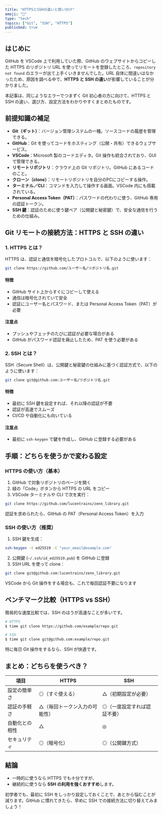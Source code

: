 ```yaml
---
title: "HTTPSとSSHの違いと使い分け"
emoji: "🔐"
type: "tech"
topics: ["Git", "SSH", "HTTPS"]
published: true
---
```


## はじめに

GitHub を VSCode 上で利用していた際、GitHub のウェブサイトからコピーした HTTPS のリポジトリ URL を使ってリモートを登録したところ、`repository not found` のエラーが出て上手くいきませんでした。URL 自体に間違いはなかったため、原因を調べる中で、**HTTPS と SSH の違い**が影響していることが分かりました。

本記事は、同じようなエラーでつまずく Git 初心者の方に向けて、HTTPS と SSH の違い、選び方、設定方法をわかりやすくまとめたものです。

## 前提知識の補足

* **Git（ギット）**：バージョン管理システムの一種。ソースコードの履歴を管理できる。
* **GitHub**：Git を使ってコードをホスティング（公開・共有）できるウェブサービス。
* **VSCode**：Microsoft 製のコードエディタ。Git 操作も統合されており、GUI で管理できる。
* **リモートリポジトリ**：クラウド上の Git リポジトリ。GitHub にあるコードのこと。
* **クローン（clone）**：リモートリポジトリを自分のPCにコピーする操作。
* **ターミナル／CLI**：コマンドを入力して操作する画面。VSCode 内にも搭載されている。
* **Personal Access Token（PAT）**：パスワードの代わりに使う、GitHub 専用の認証トークン。
* **SSH 鍵**：認証のために使う鍵ペア（公開鍵と秘密鍵）で、安全な通信を行うための仕組み。

## Git リモートの接続方法：HTTPS と SSH の違い

### 1. HTTPS とは？

HTTPS は、認証と通信を暗号化したプロトコルで、以下のように使います：

```bash
git clone https://github.com/ユーザー名/リポジトリ名.git
```

#### 特徴

* GitHub サイト上からすぐにコピーして使える
* 通信は暗号化されていて安全
* 認証にユーザー名とパスワード、または Personal Access Token（PAT）が必要

#### 注意点

* プッシュやフェッチのたびに認証が必要な場合がある
* GitHub がパスワード認証を廃止したため、PAT を使う必要がある

### 2. SSH とは？

SSH（Secure Shell）は、公開鍵と秘密鍵の仕組みに基づく認証方式で、以下のように使います：

```bash
git clone git@github.com:ユーザー名/リポジトリ名.git
```

#### 特徴

* 最初に SSH 鍵を設定すれば、それ以降の認証が不要
* 認証が高速でスムーズ
* CI/CD や自動化にも向いている

#### 注意点

* 最初に `ssh-keygen` で鍵を作成し、GitHub に登録する必要がある

## 手順：どちらを使うかで変わる設定

### HTTPS の使い方（基本）

1. GitHub で対象リポジトリのページを開く
2. 緑の「Code」ボタンから HTTPS の URL をコピー
3. VSCode ターミナルや CLI で次を実行：

```bash
git clone https://github.com/lucentrains/zenn_library.git
```

認証を求められたら、GitHub の PAT（Personal Access Token）を入力

### SSH の使い方（推奨）

1. SSH 鍵を生成：

```bash
ssh-keygen -t ed25519 -C "your_email@example.com"
```

2. 公開鍵 (`~/.ssh/id_ed25519.pub`) を GitHub に登録
3. SSH URL を使って clone：

```bash
git clone git@github.com:lucentrains/zenn_library.git
```

VSCode から Git 操作をする場合も、これで毎回認証不要になります

## ベンチマーク比較（HTTPS vs SSH）

簡易的な速度比較では、SSH のほうが高速なことが多いです。

```bash
# HTTPS
$ time git clone https://github.com/example/repo.git

# SSH
$ time git clone git@github.com:example/repo.git
```

特に毎日 Git 操作をするなら、SSH が快適です。

## まとめ：どちらを使うべき？

| 項目      | HTTPS           | SSH            |
| ------- | --------------- | -------------- |
| 設定の簡単さ  | ◎（すぐ使える）        | △（初期設定が必要）     |
| 認証の手軽さ  | △（毎回トークン入力の可能性） | ◎（一度設定すれば認証不要） |
| 自動化との相性 | △               | ◎              |
| セキュリティ  | ◎（暗号化）          | ◎（公開鍵方式）       |

## 結論

* 一時的に使うなら HTTPS でも十分ですが、
* 継続的に使うなら **SSH の利用を強くおすすめ**します。

初学者でも、最初に SSH をしっかり設定しておくことで、あとから悩むことが減ります。GitHub に慣れてきたら、早めに SSH での接続方法に切り替えてみましょう！
